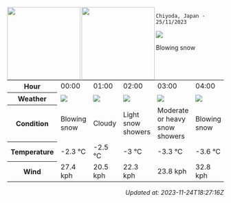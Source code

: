 <div><img align="left" height="170px" src="https://github-readme-stats.vercel.app/api?username=ryota-murakami&show_icons=true&theme=gotham" /><img align="left" height="170px" src="https://github-readme-stats.vercel.app/api/top-langs/?username=ryota-murakami&theme=gotham&layout=compact" /></div>



`Chiyoda, Japan - 25/11/2023`

<img src="https://cdn.weatherapi.com/weather/64x64/day/227.png"/>

Blowing snow


<table>
    <tr>
        <th>Hour</th>
        <td>00:00</td><td>01:00</td><td>02:00</td><td>03:00</td><td>04:00</td><td>05:00</td><td>06:00</td><td>07:00</td><td>08:00</td><td>09:00</td><td>10:00</td><td>11:00</td><td>12:00</td><td>13:00</td><td>14:00</td><td>15:00</td><td>16:00</td><td>17:00</td><td>18:00</td><td>19:00</td><td>20:00</td><td>21:00</td><td>22:00</td><td>23:00</td>
    </tr>
    <tr>
        <th>Weather</th>
        <td><img src="https://cdn.weatherapi.com/weather/64x64/night/227.png"></img></td><td><img src="https://cdn.weatherapi.com/weather/64x64/night/119.png"></img></td><td><img src="https://cdn.weatherapi.com/weather/64x64/night/368.png"></img></td><td><img src="https://cdn.weatherapi.com/weather/64x64/night/371.png"></img></td><td><img src="https://cdn.weatherapi.com/weather/64x64/night/227.png"></img></td><td><img src="https://cdn.weatherapi.com/weather/64x64/night/179.png"></img></td><td><img src="https://cdn.weatherapi.com/weather/64x64/night/179.png"></img></td><td><img src="https://cdn.weatherapi.com/weather/64x64/day/368.png"></img></td><td><img src="https://cdn.weatherapi.com/weather/64x64/day/338.png"></img></td><td><img src="https://cdn.weatherapi.com/weather/64x64/day/371.png"></img></td><td><img src="https://cdn.weatherapi.com/weather/64x64/day/179.png"></img></td><td><img src="https://cdn.weatherapi.com/weather/64x64/day/179.png"></img></td><td><img src="https://cdn.weatherapi.com/weather/64x64/day/179.png"></img></td><td><img src="https://cdn.weatherapi.com/weather/64x64/day/179.png"></img></td><td><img src="https://cdn.weatherapi.com/weather/64x64/day/179.png"></img></td><td><img src="https://cdn.weatherapi.com/weather/64x64/day/323.png"></img></td><td><img src="https://cdn.weatherapi.com/weather/64x64/night/227.png"></img></td><td><img src="https://cdn.weatherapi.com/weather/64x64/night/326.png"></img></td><td><img src="https://cdn.weatherapi.com/weather/64x64/night/332.png"></img></td><td><img src="https://cdn.weatherapi.com/weather/64x64/night/227.png"></img></td><td><img src="https://cdn.weatherapi.com/weather/64x64/night/368.png"></img></td><td><img src="https://cdn.weatherapi.com/weather/64x64/night/230.png"></img></td><td><img src="https://cdn.weatherapi.com/weather/64x64/night/329.png"></img></td><td><img src="https://cdn.weatherapi.com/weather/64x64/night/329.png"></img></td>
    </tr>
    <tr>
        <th>Condition</th>
        <td width="200px">Blowing snow</td><td width="200px">Cloudy</td><td width="200px">Light snow showers</td><td width="200px">Moderate or heavy snow showers</td><td width="200px">Blowing snow</td><td width="200px">Patchy snow possible</td><td width="200px">Patchy snow possible</td><td width="200px">Light snow showers</td><td width="200px">Heavy snow</td><td width="200px">Moderate or heavy snow showers</td><td width="200px">Patchy snow possible</td><td width="200px">Patchy snow possible</td><td width="200px">Patchy snow possible</td><td width="200px">Patchy snow possible</td><td width="200px">Patchy snow possible</td><td width="200px">Patchy light snow</td><td width="200px">Blowing snow</td><td width="200px">Light snow</td><td width="200px">Moderate snow</td><td width="200px">Blowing snow</td><td width="200px">Light snow showers</td><td width="200px">Blizzard</td><td width="200px">Patchy moderate snow</td><td width="200px">Patchy moderate snow</td>
    </tr>
    <tr>
        <th>Temperature</th>
        <td>-2.3 °C</td><td>-2.5 °C</td><td>-3 °C</td><td>-3.3 °C</td><td>-3.6 °C</td><td>-4.6 °C</td><td>-5.2 °C</td><td>-5.5 °C</td><td>-5.7 °C</td><td>-5.4 °C</td><td>-4.3 °C</td><td>-3.6 °C</td><td>-3.4 °C</td><td>-3.5 °C</td><td>-4.1 °C</td><td>-4.5 °C</td><td>-5.1 °C</td><td>-5.2 °C</td><td>-5 °C</td><td>-4.3 °C</td><td>-4.6 °C</td><td>-3.6 °C</td><td>-3.4 °C</td><td>-3.3 °C</td>
    </tr>
    <tr>
        <th>Wind</th>
        <td>27.4 kph</td><td>20.5 kph</td><td>22.3 kph</td><td>23.8 kph</td><td>32.8 kph</td><td>29.5 kph</td><td>27.7 kph</td><td>26.3 kph</td><td>23.4 kph</td><td>23.8 kph</td><td>32.4 kph</td><td>38.5 kph</td><td>39.2 kph</td><td>41 kph</td><td>40.3 kph</td><td>37.4 kph</td><td>35.3 kph</td><td>29.2 kph</td><td>25.2 kph</td><td>29.9 kph</td><td>27 kph</td><td>32 kph</td><td>36 kph</td><td>34.6 kph</td>
    </tr>
</table>


<div align="right">

*Updated at: 2023-11-24T18:27:16Z*

</div>

